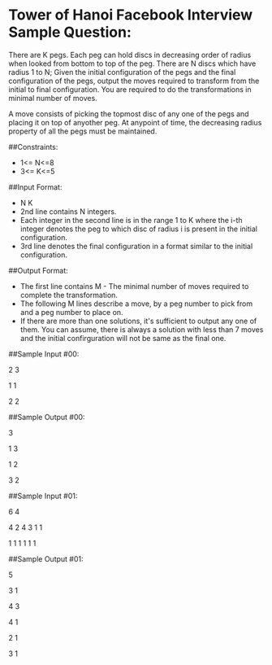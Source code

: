 # Tower of Hanoi Facebook Interview Sample Question:

There are K pegs. Each peg can hold discs in decreasing order of radius when looked from bottom to top of the peg. There are N discs which have radius 1 to N; Given the initial configuration of the pegs and the final configuration of the pegs, output the moves required to transform from the initial to final configuration. You are required to do the transformations in minimal number of moves.

A move consists of picking the topmost disc of any one of the pegs and placing it on top of anyother peg.
At anypoint of time, the decreasing radius property of all the pegs must be maintained.

##Constraints:
- 1<= N<=8
- 3<= K<=5

##Input Format:
- N K
- 2nd line contains N integers.
- Each integer in the second line is in the range 1 to K where the i-th integer denotes the peg to which disc of radius i is present in the initial configuration.
- 3rd line denotes the final configuration in a format similar to the initial configuration.

##Output Format:
- The first line contains M - The minimal number of moves required to complete the transformation.
- The following M lines describe a move, by a peg number to pick from and a peg number to place on.
- If there are more than one solutions, it's sufficient to output any one of them. You can assume, there is always a solution with less than 7 moves and the initial confirguration will not be same as the final one.

##Sample Input #00:

2 3

1 1

2 2

##Sample Output #00:

3

1 3

1 2

3 2

##Sample Input #01:

6 4

4 2 4 3 1 1

1 1 1 1 1 1

##Sample Output #01:

5

3 1

4 3

4 1

2 1

3 1
